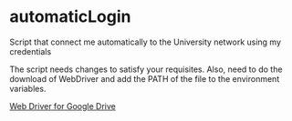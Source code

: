 # automaticLogin
Script that connect me automatically to the University network using my credentials

The script needs changes to satisfy your requisites. Also, need to do the download of WebDriver and add the PATH of the file to the environment variables.

[Web Driver for Google Drive](https://sites.google.com/a/chromium.org/chromedriver/downloads)
